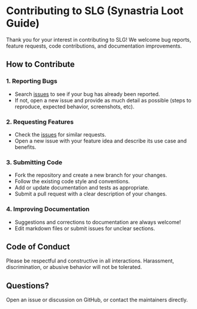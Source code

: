 # Contributing to SLG (Synastria Loot Guide)

Thank you for your interest in contributing to SLG! We welcome bug reports, feature requests, code contributions, and documentation improvements.

## How to Contribute

### 1. Reporting Bugs
- Search [issues](https://github.com/danhicks853/slg/issues) to see if your bug has already been reported.
- If not, open a new issue and provide as much detail as possible (steps to reproduce, expected behavior, screenshots, etc).

### 2. Requesting Features
- Check the [issues](https://github.com/danhicks853/slg/issues) for similar requests.
- Open a new issue with your feature idea and describe its use case and benefits.

### 3. Submitting Code
- Fork the repository and create a new branch for your changes.
- Follow the existing code style and conventions.
- Add or update documentation and tests as appropriate.
- Submit a pull request with a clear description of your changes.

### 4. Improving Documentation
- Suggestions and corrections to documentation are always welcome!
- Edit markdown files or submit issues for unclear sections.

## Code of Conduct
Please be respectful and constructive in all interactions. Harassment, discrimination, or abusive behavior will not be tolerated.

## Questions?
Open an issue or discussion on GitHub, or contact the maintainers directly.
